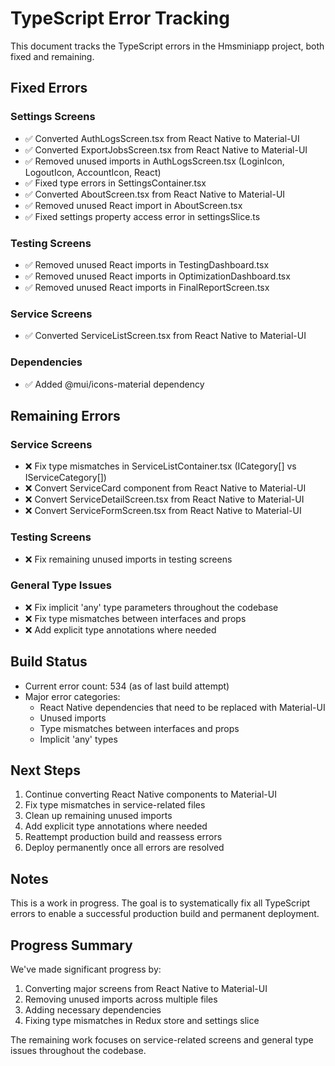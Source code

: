 # TypeScript Error Tracking

This document tracks the TypeScript errors in the Hmsminiapp project, both fixed and remaining.

## Fixed Errors

### Settings Screens
- ✅ Converted AuthLogsScreen.tsx from React Native to Material-UI
- ✅ Converted ExportJobsScreen.tsx from React Native to Material-UI
- ✅ Removed unused imports in AuthLogsScreen.tsx (LoginIcon, LogoutIcon, AccountIcon, React)
- ✅ Fixed type errors in SettingsContainer.tsx
- ✅ Converted AboutScreen.tsx from React Native to Material-UI
- ✅ Removed unused React import in AboutScreen.tsx
- ✅ Fixed settings property access error in settingsSlice.ts

### Testing Screens
- ✅ Removed unused React imports in TestingDashboard.tsx
- ✅ Removed unused React imports in OptimizationDashboard.tsx
- ✅ Removed unused React imports in FinalReportScreen.tsx

### Service Screens
- ✅ Converted ServiceListScreen.tsx from React Native to Material-UI

### Dependencies
- ✅ Added @mui/icons-material dependency

## Remaining Errors

### Service Screens
- ❌ Fix type mismatches in ServiceListContainer.tsx (ICategory[] vs IServiceCategory[])
- ❌ Convert ServiceCard component from React Native to Material-UI
- ❌ Convert ServiceDetailScreen.tsx from React Native to Material-UI
- ❌ Convert ServiceFormScreen.tsx from React Native to Material-UI

### Testing Screens
- ❌ Fix remaining unused imports in testing screens

### General Type Issues
- ❌ Fix implicit 'any' type parameters throughout the codebase
- ❌ Fix type mismatches between interfaces and props
- ❌ Add explicit type annotations where needed

## Build Status
- Current error count: 534 (as of last build attempt)
- Major error categories:
  - React Native dependencies that need to be replaced with Material-UI
  - Unused imports
  - Type mismatches between interfaces and props
  - Implicit 'any' types

## Next Steps
1. Continue converting React Native components to Material-UI
2. Fix type mismatches in service-related files
3. Clean up remaining unused imports
4. Add explicit type annotations where needed
5. Reattempt production build and reassess errors
6. Deploy permanently once all errors are resolved

## Notes
This is a work in progress. The goal is to systematically fix all TypeScript errors to enable a successful production build and permanent deployment.

## Progress Summary
We've made significant progress by:
1. Converting major screens from React Native to Material-UI
2. Removing unused imports across multiple files
3. Adding necessary dependencies
4. Fixing type mismatches in Redux store and settings slice

The remaining work focuses on service-related screens and general type issues throughout the codebase.
